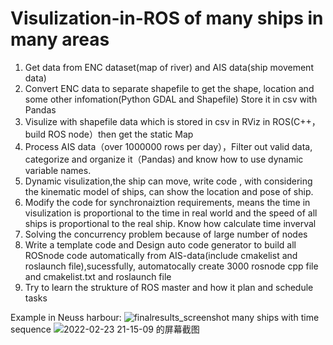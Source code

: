 # Visulization-in-ROS of many ships in many areas

1. Get data from ENC dataset(map of river) and AIS data(ship movement data)
2. Convert ENC data to separate shapefile to get the shape, location and some other infomation(Python GDAL and Shapefile)
   Store it in csv with Pandas
3. Visulize with shapefile data which is stored in csv in RViz in ROS(C++，build ROS node）then get the static Map
4. Process AIS data（over 1000000 rows per day），Filter out valid data, categorize and organize it（Pandas) and know how to use dynamic variable names.
5. Dynamic visulization,the ship can move, write code , with considering the kinematic model of ships, can show the location and pose of ship.
6. Modify the code for synchronaiztion requirements, means the time in visulization is proportional to the time in real world and the speed of all ships is proportional to the    real ship. Know how calculate time inverval
7. Solving the concurrency problem because of large number of nodes
8. Write a template code and Design auto code generator to build all ROSnode code automatically from AIS-data(include cmakelist and roslaunch file),sucessfully, automatocally create 3000 rosnode cpp file and cmakelist.txt and roslaunch file
9. Try to learn the strukture of ROS master and how it plan and schedule tasks


Example in Neuss harbour:
![finalresults_screenshot](https://user-images.githubusercontent.com/85012724/153255565-29bd8b0e-e0a8-4c1a-a6c3-2c75583c583f.png)
many ships with time sequence
![2022-02-23 21-15-09 的屏幕截图](https://user-images.githubusercontent.com/85012724/155400821-2341ee1b-87d9-4bfd-8b1d-2a77bb652cb1.png)


